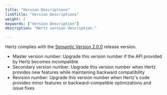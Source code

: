 ```yaml
---
title: "Version Descriptions"
linkTitle: "Version Descriptions"
weight: 2
keywords: ["Version Description"]
description: "Hertz version description."

---
```


Hertz complies with the [Semantic Version 2.0.0](https://semver.org/lang/zh-CN/) release version.

- Master version number: Upgrade this version number if the API provided by Hertz becomes incompatible
- Secondary version number: Upgrade this version number when Hertz provides new features while maintaining backward compatibility
- Revision number: Upgrade this version number when Hertz's code provides minor features or backward-compatible optimizations and issue fixes
